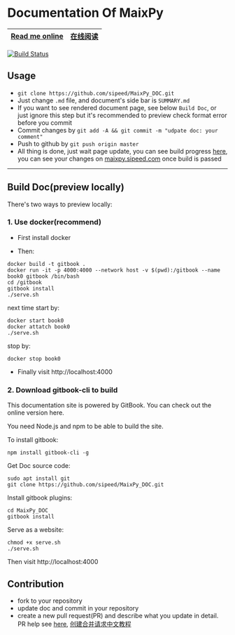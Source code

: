 Documentation Of MaixPy
===========


|[Read me online](https://maixpy.sipeed.com/en/)  | [在线阅读](https://maixpy.sipeed.com/zh/) |
| ------------------------ | ----------- |

[![Build Status](https://travis-ci.org/sipeed/MaixPy_DOC.svg?branch=master)](https://travis-ci.org/sipeed/MaixPy_DOC)

## Usage

* `git clone https://github.com/sipeed/MaixPy_DOC.git`
* Just change `.md` file, and document's side bar is `SUMMARY.md`
* If you want to see rendered document page, see below `Build Doc`, or just ignore this step
   but it's recommended to preview check format error before you commit
* Commit changes by `git add -A && git commit -m "udpate doc: your comment"`
* Push to github by `git push origin master`
* All thing is done, just wait page update, you can see build progress [here](https://travis-ci.org/github/sipeed/MaixPy_DOC), you can see your changes on [maixpy.sipeed.com](https://maixpy.sipeed.com) once build is passed



-----------------------------------------------------------------------

## Build Doc(preview locally)

There's two ways to preview locally:

### 1. Use docker(recommend)

* First install docker

* Then:

```
docker build -t gitbook .
docker run -it -p 4000:4000 --network host -v $(pwd):/gitbook --name book0 gitbook /bin/bash
cd /gitbook
gitbook install
./serve.sh
```
next time start by:
```
docker start book0
docker attatch book0
./serve.sh
```
stop by:
```
docker stop book0
```

* Finally visit http://localhost:4000


### 2. Download gitbook-cli to build

This documentation site is powered by GitBook. You can check out the online version here.

You need Node.js and npm to be able to build the site.

To install gitbook:

```
npm install gitbook-cli -g
```

Get Doc source code:
```
sudo apt install git 
git clone https://github.com/sipeed/MaixPy_DOC.git
```

Install gitbook plugins:

```
cd MaixPy_DOC
gitbook install
```

Serve as a website:

```
chmod +x serve.sh
./serve.sh
```

Then visit http://localhost:4000

## Contribution

* fork to your repository
* update doc and commit in your repository
* create a new pull request(PR) and describe what you update in detail. PR help see [here](https://docs.github.com/en/free-pro-team@latest/github/collaborating-with-issues-and-pull-requests/creating-a-pull-request-from-a-fork), [创建合并请求中文教程](https://docs.github.com/cn/free-pro-team@latest/github/collaborating-with-issues-and-pull-requests/creating-a-pull-request-from-a-fork)



